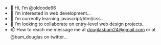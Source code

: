 - 👋 Hi, I’m @oldcode66
- 👀 I’m interested in web development...
- 🌱 I’m currently learning javascript/html/css..
- 💞️ I’m looking to collaborate on entry-level web design projects..
- 📫 How to reach me message me at douglasbam24@gmail.com or at @bam_douglas on twitter...

<!---
oldcode66/oldcode66 is a ✨ special ✨ repository because its `README.md` (this file) appears on your GitHub profile.
You can click the Preview link to take a look at your changes.
--->
